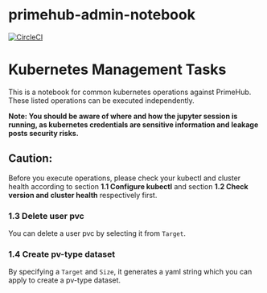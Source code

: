 # primehub-admin-notebook
[![CircleCI](https://circleci.com/gh/InfuseAI/primehub-admin-notebook.svg?style=svg)](https://circleci.com/gh/InfuseAI/primehub-admin-notebook)

# Kubernetes Management Tasks

This is a notebook for common kubernetes operations against PrimeHub.
These listed operations can be executed independently.

**Note: You should be aware of where and how the jupyter session is running, as kubernetes credentials are sensitive information and leakage posts security risks.**

## Caution: 
Before you execute operations, please check your kubectl and cluster health according to section **1.1 Configure kubectl** and section **1.2 Check version and cluster health** respectively first.


### 1.3 Delete user pvc
You can delete a user pvc by selecting it from `Target`.

### 1.4 Create pv-type dataset
By specifying a `Target` and `Size`, it generates a yaml string which you can apply to create a pv-type dataset.
